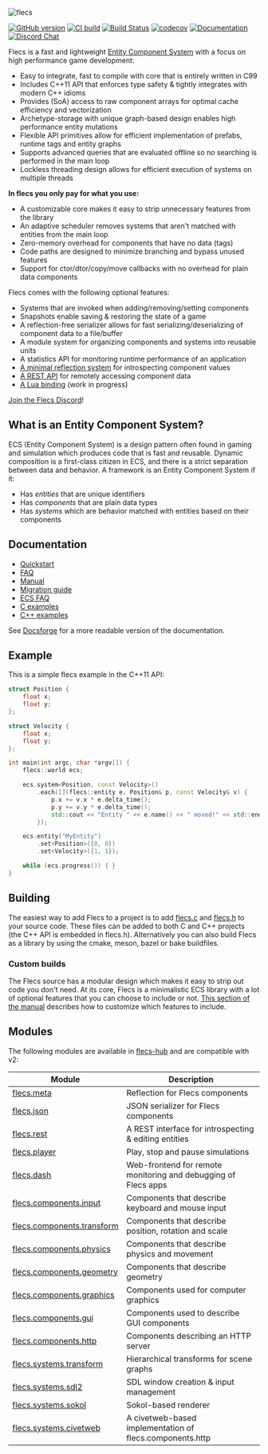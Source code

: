 ![flecs](https://user-images.githubusercontent.com/9919222/84740976-2ecc8580-af63-11ea-963e-c5da3be54101.png)

[![GitHub version](https://badge.fury.io/gh/sandermertens%2Fflecs.svg)](https://badge.fury.io/gh/sandermertens%2Fflecs)
[![CI build](https://github.com/SanderMertens/flecs/workflows/CI/badge.svg)](https://github.com/SanderMertens/flecs/actions)
[![Build Status](https://travis-ci.org/SanderMertens/flecs.svg?branch=master)](https://travis-ci.org/SanderMertens/flecs)
[![codecov](https://codecov.io/gh/SanderMertens/flecs/branch/master/graph/badge.svg)](https://codecov.io/gh/SanderMertens/flecs)
[![Documentation](https://img.shields.io/badge/docs-docsforge-blue)](http://flecs.docsforge.com/)
[![Discord Chat](https://img.shields.io/discord/633826290415435777.svg)](https://discord.gg/MRSAZqb) 

Flecs is a fast and lightweight [Entity Component System](#what-is-an-entity-component-system) with a focus on high performance game development:

- Easy to integrate, fast to compile with core that is entirely written in C99
- Includes C++11 API that enforces type safety & tightly integrates with modern C++ idioms
- Provides (SoA) access to raw component arrays for optimal cache efficiency and vectorization
- Archetype-storage with unique graph-based design enables high performance entity mutations 
- Flexible API primitives allow for efficient implementation of prefabs, runtime tags and entity graphs
- Supports advanced queries that are evaluated offline so no searching is performed in the main loop
- Lockless threading design allows for efficient execution of systems on multiple threads

**In flecs you only pay for what you use:**
- A customizable core makes it easy to strip unnecessary features from the library
- An adaptive scheduler removes systems that aren't matched with entities from the main loop
- Zero-memory overhead for components that have no data (tags)
- Code paths are designed to minimize branching and bypass unused features
- Support for ctor/dtor/copy/move callbacks with no overhead for plain data components

Flecs comes with the following optional features:
- Systems that are invoked when adding/removing/setting components
- Snapshots enable saving & restoring the state of a game
- A reflection-free serializer allows for fast serializing/deserializing of component data to a file/buffer
- A module system for organizing components and systems into reusable units
- A statistics API for monitoring runtime performance of an application
- [A minimal reflection system](https://github.com/flecs-hub/flecs-meta) for introspecting component values
- [A REST API](https://github.com/flecs-hub/flecs-rest) for remotely accessing component data
- [A Lua binding](https://github.com/flecs-hub/flecs-lua) (work in progress)

[Join the Flecs Discord](https://discord.gg/MRSAZqb)!

## What is an Entity Component System?
ECS (Entity Component System) is a design pattern often found in gaming and simulation which produces code that is fast and reusable. Dynamic composition is a first-class citizen in ECS, and there is a strict separation between data and behavior. A framework is an Entity Component System if it:

- Has _entities_ that are unique identifiers
- Has _components_ that are plain data types
- Has _systems_ which are behavior matched with entities based on their components

## Documentation
- [Quickstart](docs/Quickstart.md)
- [FAQ](docs/FAQ.md)
- [Manual](docs/Manual.md)
- [Migration guide](docs/MigrationGuide.md)
- [ECS FAQ](https://github.com/SanderMertens/ecs-faq)
- [C examples](examples/c)
- [C++ examples](examples/cpp)

See [Docsforge](http://flecs.docsforge.com/) for a more readable version of the documentation.

## Example
This is a simple flecs example in the C++11 API:

```c++
struct Position {
    float x;
    float y;
};

struct Velocity {
    float x;
    float y;
};

int main(int argc, char *argv[]) {
    flecs::world ecs;

    ecs.system<Position, const Velocity>()
        .each([](flecs::entity e, Position& p, const Velocity& v) {
            p.x += v.x * e.delta_time();
            p.y += v.y * e.delta_time();
            std::cout << "Entity " << e.name() << " moved!" << std::endl;
        });

    ecs.entity("MyEntity")
        .set<Position>({0, 0})
        .set<Velocity>({1, 1});

    while (ecs.progress()) { }
}
```

## Building
The easiest way to add Flecs to a project is to add [flecs.c](https://raw.githubusercontent.com/SanderMertens/flecs/master/flecs.c) and [flecs.h](https://raw.githubusercontent.com/SanderMertens/flecs/master/flecs.h) to your source code. These files can be added to both C and C++ projects (the C++ API is embedded in flecs.h). Alternatively you can also build Flecs as a library by using the cmake, meson, bazel or bake buildfiles.

### Custom builds
The Flecs source has a modular design which makes it easy to strip out code you don't need. At its core, Flecs is a minimalistic ECS library with a lot of optional features that you can choose to include or not. [This section of the manual](https://github.com/SanderMertens/flecs/blob/master/docs/Manual.md#custom-builds) describes how to customize which features to include. 

## Modules
The following modules are available in [flecs-hub](https://github.com/flecs-hub) and are compatible with v2:

Module      | Description      
------------|------------------
[flecs.meta](https://github.com/flecs-hub/flecs-meta) | Reflection for Flecs components
[flecs.json](https://github.com/flecs-hub/flecs-json) | JSON serializer for Flecs components
[flecs.rest](https://github.com/flecs-hub/flecs-rest) | A REST interface for introspecting & editing entities
[flecs.player](https://github.com/flecs-hub/flecs-player) | Play, stop and pause simulations
[flecs.dash](https://github.com/flecs-hub/flecs-dash) | Web-frontend for remote monitoring and debugging of Flecs apps
[flecs.components.input](https://github.com/flecs-hub/flecs-components-input) | Components that describe keyboard and mouse input
[flecs.components.transform](https://github.com/flecs-hub/flecs-components-transform) | Components that describe position, rotation and scale
[flecs.components.physics](https://github.com/flecs-hub/flecs-components-physics) | Components that describe physics and movement
[flecs.components.geometry](https://github.com/flecs-hub/flecs-components-geometry) | Components that describe geometry
[flecs.components.graphics](https://github.com/flecs-hub/flecs-components-graphics) | Components used for computer graphics
[flecs.components.gui](https://github.com/flecs-hub/flecs-components-gui) | Components used to describe GUI components
[flecs.components.http](https://github.com/flecs-hub/flecs-components-http) | Components describing an HTTP server
[flecs.systems.transform](https://github.com/flecs-hub/flecs-systems-transform) | Hierarchical transforms for scene graphs
[flecs.systems.sdl2](https://github.com/flecs-hub/flecs-systems-sdl2) | SDL window creation & input management
[flecs.systems.sokol](https://github.com/flecs-hub/flecs-systems-sokol) | Sokol-based renderer
[flecs.systems.civetweb](https://github.com/flecs-hub/flecs-systems-civetweb) | A civetweb-based implementation of flecs.components.http
